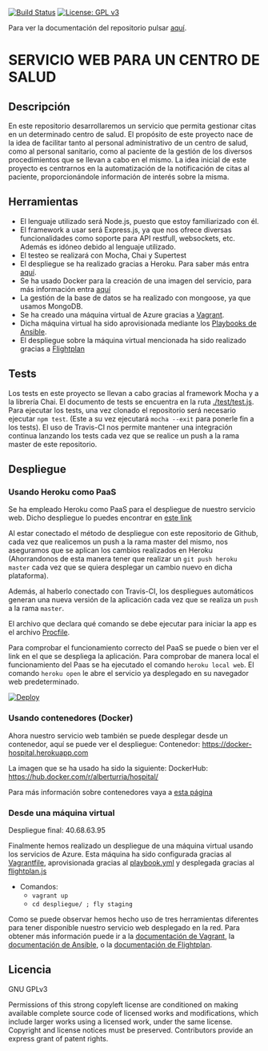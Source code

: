 [![Build Status](https://travis-ci.org/alberturria/Hospital.svg?branch=master)](https://travis-ci.org/alberturria/Hospital)
[![License: GPL v3](https://img.shields.io/badge/License-GPL%20v3-blue.svg)](https://www.gnu.org/licenses/gpl-3.0)

Para ver la documentación del repositorio pulsar [aquí](https://alberturria.github.io/Hospital/).

# SERVICIO WEB PARA UN CENTRO DE SALUD 

## Descripción

En este repositorio desarrollaremos un servicio que permita gestionar citas en un determinado centro de salud.
El propósito de este proyecto nace de la idea de facilitar tanto al personal administrativo de un centro de salud,
como al personal sanitario, como al paciente de la gestión de los diversos procedimientos que se llevan a cabo en el mismo.
La idea inicial de este proyecto es centrarnos en la automatización de la notificación de citas al paciente, proporcionándole información de interés sobre la misma.


## Herramientas

- El lenguaje utilizado será Node.js, puesto que estoy familiarizado con él.
- El framework a usar será Express.js, ya que nos ofrece diversas funcionalidades como soporte para API restfull, websockets, etc. Además es idóneo debido al lenguaje utilizado.
- El testeo se realizará con Mocha, Chai y Supertest
- El despliegue se ha realizado gracias a Heroku. Para saber más entra [aquí](https://alberturria.github.io/Hospital/despliegue.html).
- Se ha usado Docker para la creación de una imagen del servicio, para más información entra [aquí](https://alberturria.github.io/Hospital/contenedores.html)
- La gestión de la base de datos se ha realizado con mongoose, ya que usamos MongoDB.
- Se ha creado una máquina virtual de Azure gracias a [Vagrant](https://www.vagrantup.com/).
- Dicha máquina virtual ha sido aprovisionada mediante los [Playbooks de Ansible](https://docs.ansible.com/ansible/latest/user_guide/playbooks.html).
- El despliegue sobre la máquina virtual mencionada ha sido realizado gracias a [Flightplan](https://www.npmjs.com/package/flightplan)


## Tests

Los tests en este proyecto se llevan a cabo gracias al framework Mocha y a la librería Chai.
El documento de tests se encuentra en la ruta [./test/test.js](https://github.com/alberturria/Hospital/blob/master/test/test.js).
Para ejecutar los tests, una vez clonado el repositorio será necesario ejecutar `npm test`. (Este a su vez ejecutará `mocha --exit` para ponerle fin a los tests).
El uso de Travis-CI nos permite mantener una integración continua lanzando los tests cada vez que se realice un push a la rama master de este repositorio.

## Despliegue

### Usando Heroku como PaaS

Se ha empleado Heroku como PaaS para el despliegue de nuestro servicio web.
Dicho despliegue lo puedes encontrar en [este link](https://hospitaliv.herokuapp.com/)

Al estar conectado el método de despliegue con este repositorio de Github, cada vez que realicemos un push a la rama master del mismo, nos aseguramos que se aplican los cambios realizados en Heroku (Ahorrandonos de esta manera tener que realizar un `git push heroku master` cada vez que se quiera desplegar un cambio nuevo en dicha plataforma).

Además, al haberlo conectado con Travis-CI, los despliegues automáticos generan una nueva versión de la aplicación cada vez que se realiza un `push` a la rama `master`.

El archivo que declara qué comando se debe ejecutar para iniciar la app es el archivo [Procfile](https://github.com/alberturria/Hospital/blob/master/Procfile).

Para comprobar el funcionamiento correcto del PaaS se puede o bien ver el link en el que se despliega la aplicación.
Para comprobar de manera local el funcionamiento del Paas se ha ejecutado el comando `heroku local web`.
El comando `heroku open` le abre el servicio ya desplegado en su navegador web predeterminado.

[![Deploy](https://www.herokucdn.com/deploy/button.png)](https://heroku.com/deploy)


### Usando contenedores (Docker)

Ahora nuestro servicio web también se puede desplegar desde un contenedor, aquí se puede ver el despliegue:
Contenedor: https://docker-hospital.herokuapp.com

La imagen que se ha usado ha sido la siguiente:
DockerHub: https://hub.docker.com/r/alberturria/hospital/

Para más información sobre contenedores vaya a [esta página](https://alberturria.github.io/Hospital/contenedores.html)


### Desde una máquina virtual

Despliegue final: 40.68.63.95

Finalmente hemos realizado un despliegue de una máquina virtual usando los servicios de Azure.
Esta máquina ha sido configurada gracias al [Vagrantfile](https://github.com/alberturria/Hospital/blob/master/Vagrantfile), aprovisionada gracias al [playbook.yml](https://github.com/alberturria/Hospital/blob/master/provision/playbook.yml) y desplegada gracias al [flightplan.js](https://github.com/alberturria/Hospital/blob/master/despliegue/flightplan.js)

- Comandos:
    - `vagrant up`
    - `cd despliegue/ ; fly staging`

Como se puede observar hemos hecho uso de tres herramientas diferentes para tener disponible nuestro servicio web desplegado en la red.
Para obtener más información puede ir a la [documentación de Vagrant](https://alberturria.github.io/Hospital/vagrant.html), la [documentación de Ansible](https://alberturria.github.io/Hospital/ansible.html), o la [documentación de Flightplan](https://alberturria.github.io/Hospital/flightplan.html).

## Licencia

GNU GPLv3

Permissions of this strong copyleft license are conditioned on making available complete source code of licensed works and modifications, which include larger works using a licensed work, under the same license. Copyright and license notices must be preserved. Contributors provide an express grant of patent rights.
